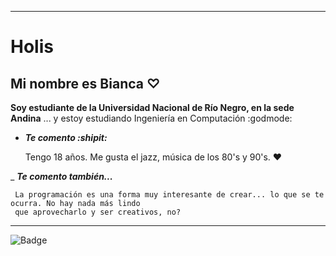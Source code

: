 ***

# Holis

## Mi nombre es Bianca ♡

**Soy estudiante de la Universidad Nacional de Río Negro, en la sede Andina**
... y estoy estudiando Ingeniería en Computación :godmode:

- **_Te comento :shipit:_**

     Tengo 18 años. Me gusta el jazz, música de los 80's y 90's. ❤
 
_ **_Te comento también..._**

     La programación es una forma muy interesante de crear... lo que se te ocurra. No hay nada más lindo
     que aprovecharlo y ser creativos, no? 


***
![Badge](https://bit.ly/icom-badge)
